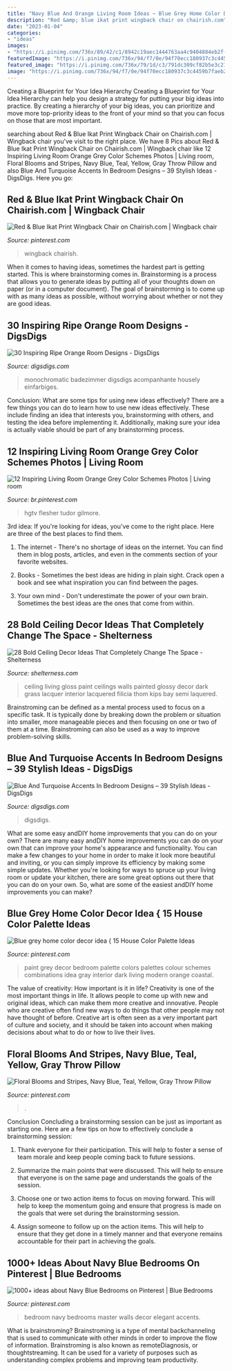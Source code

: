 ```yaml
---
title: "Navy Blue And Orange Living Room Ideas ~ Blue Grey Home Color Decor Idea { 15 House Color Palette Ideas"
description: "Red &amp; blue ikat print wingback chair on chairish.com"
date: "2023-01-04"
categories:
- "ideas"
images:
- "https://i.pinimg.com/736x/89/42/c1/8942c19aec1444763aa4c9404884eb2f--ikat-print-wingback-chairs.jpg"
featuredImage: "https://i.pinimg.com/736x/94/f7/0e/94f70ecc180937c3c4459b7faeb26a2c--navy-blue-bedrooms-navy-blue-accents-bedroom.jpg"
featured_image: "https://i.pinimg.com/736x/79/1d/c3/791dc309cf82b5e3c21ca3a5771b0e71.jpg"
image: "https://i.pinimg.com/736x/94/f7/0e/94f70ecc180937c3c4459b7faeb26a2c--navy-blue-bedrooms-navy-blue-accents-bedroom.jpg"
---
```



Creating a Blueprint for Your Idea Hierarchy
Creating a Blueprint for Your Idea Hierarchy can help you design a strategy for putting your big ideas into practice. By creating a hierarchy of your big ideas, you can prioritize and move more top-priority ideas to the front of your mind so that you can focus on those that are most important.

	

		
searching about Red &amp; Blue Ikat Print Wingback Chair on Chairish.com | Wingback chair you've visit to the right place. We have 8 Pics about Red &amp; Blue Ikat Print Wingback Chair on Chairish.com | Wingback chair like 12 Inspiring Living Room Orange Grey Color Schemes Photos | Living room, Floral Blooms and Stripes, Navy Blue, Teal, Yellow, Gray Throw Pillow and also Blue And Turquoise Accents In Bedroom Designs – 39 Stylish Ideas - DigsDigs. Here you go:
		
    
## Red &amp; Blue Ikat Print Wingback Chair On Chairish.com | Wingback Chair

<img loading=lazy src="https://i.pinimg.com/736x/89/42/c1/8942c19aec1444763aa4c9404884eb2f--ikat-print-wingback-chairs.jpg" onerror="this.onerror=null;this.src='https://tse4.mm.bing.net/th?id=OIP.cYvsj7Nu26oM2BhigcjQQQHaJ3&amp;pid=15.1';" alt="Red &amp; Blue Ikat Print Wingback Chair on Chairish.com | Wingback chair">

_Source: pinterest.com_

>wingback chairish. 

	

When it comes to having ideas, sometimes the hardest part is getting started. This is where brainstorming comes in. Brainstorming is a process that allows you to generate ideas by putting all of your thoughts down on paper (or in a computer document). The goal of brainstorming is to come up with as many ideas as possible, without worrying about whether or not they are good ideas.

    
## 30 Inspiring Ripe Orange Room Designs - DigsDigs

<img loading=lazy src="https://www.digsdigs.com/photos/bright-and-inspiring-orange-room-designs-18.jpg" onerror="this.onerror=null;this.src='https://tse3.mm.bing.net/th?id=OIP.7PK3Cf_wPfMezy1qKjPLfAHaJ-&amp;pid=15.1';" alt="30 Inspiring Ripe Orange Room Designs - DigsDigs">

_Source: digsdigs.com_

>monochromatic badezimmer digsdigs acompanhante housely einfarbiges. 

	

Conclusion: What are some tips for using new ideas effectively?
There are a few things you can do to learn how to use new ideas effectively. These include finding an idea that interests you, brainstorming with others, and testing the idea before implementing it. Additionally, making sure your idea is actually viable should be part of any brainstorming process.

    
## 12 Inspiring Living Room Orange Grey Color Schemes Photos | Living Room

<img loading=lazy src="https://i.pinimg.com/736x/79/1d/c3/791dc309cf82b5e3c21ca3a5771b0e71.jpg" onerror="this.onerror=null;this.src='https://tse1.mm.bing.net/th?id=OIP.sRHiKE2frKL3J8p9ii3-4AHaLH&amp;pid=15.1';" alt="12 Inspiring Living Room Orange Grey Color Schemes Photos | Living room">

_Source: br.pinterest.com_

>hgtv flesher tudor gilmore. 

	

3rd idea:
If you're looking for ideas, you've come to the right place. Here are three of the best places to find them.
1. The internet - There's no shortage of ideas on the internet. You can find them in blog posts, articles, and even in the comments section of your favorite websites.

2. Books - Sometimes the best ideas are hiding in plain sight. Crack open a book and see what inspiration you can find between the pages.

3. Your own mind - Don't underestimate the power of your own brain. Sometimes the best ideas are the ones that come from within.

    
## 28 Bold Ceiling Decor Ideas That Completely Change The Space - Shelterness

<img loading=lazy src="https://i.shelterness.com/2016/05/grass-green-living-room-ceiling.jpg" onerror="this.onerror=null;this.src='https://tse2.mm.bing.net/th?id=OIP.giF8DBegLOSElf_eu0YAFAHaLL&amp;pid=15.1';" alt="28 Bold Ceiling Decor Ideas That Completely Change The Space - Shelterness">

_Source: shelterness.com_

>ceiling living gloss paint ceilings walls painted glossy decor dark grass lacquer interior lacquered filicia thom kips bay semi laquered. 

	

Brainstroming can be defined as a mental process used to focus on a specific task. It is typically done by breaking down the problem or situation into smaller, more manageable pieces and then focusing on one or two of them at a time. Brainstroming can also be used as a way to improve problem-solving skills.

    
## Blue And Turquoise Accents In Bedroom Designs – 39 Stylish Ideas - DigsDigs

<img loading=lazy src="https://www.digsdigs.com/photos/blue-and-turquoise-accents-in-bedrooms-22.jpg" onerror="this.onerror=null;this.src='https://tse3.mm.bing.net/th?id=OIP.qaP-4Zw4eHxswjmapOWepwAAAA&amp;pid=15.1';" alt="Blue And Turquoise Accents In Bedroom Designs – 39 Stylish Ideas - DigsDigs">

_Source: digsdigs.com_

>digsdigs. 

	

What are some easy andDIY home improvements that you can do on your own?
There are many easy andDIY home improvements you can do on your own that can improve your home's appearance and functionality. You can make a few changes to your home in order to make it look more beautiful and inviting, or you can simply improve its efficiency by making some simple updates. Whether you're looking for ways to spruce up your living room or update your kitchen, there are some great options out there that you can do on your own. So, what are some of the easiest andDIY home improvements you can make?

    
## Blue Grey Home Color Decor Idea { 15 House Color Palette Ideas

<img loading=lazy src="https://i.pinimg.com/736x/ee/aa/c8/eeaac85e11f757bb3dcfb3797d8ba283.jpg" onerror="this.onerror=null;this.src='https://tse4.mm.bing.net/th?id=OIP.GlHp1LZ8POGIhS-5qNkMCwHaNF&amp;pid=15.1';" alt="Blue grey home color decor idea { 15 House Color Palette Ideas">

_Source: pinterest.com_

>paint grey decor bedroom palette colors palettes colour schemes combinations idea gray interior dark living modern orange coastal. 

	

The value of creativity: How important is it in life?
Creativity is one of the most important things in life. It allows people to come up with new and original ideas, which can make them more creative and innovative. People who are creative often find new ways to do things that other people may not have thought of before. Creative art is often seen as a very important part of culture and society, and it should be taken into account when making decisions about what to do or how to live their lives.

    
## Floral Blooms And Stripes, Navy Blue, Teal, Yellow, Gray Throw Pillow

<img loading=lazy src="https://i.pinimg.com/736x/97/e5/76/97e5768ca567ae8cca1fb3b2250017ab.jpg" onerror="this.onerror=null;this.src='https://tse2.mm.bing.net/th?id=OIP.GXL1WIav4puzyVjq0UsRrwHaHa&amp;pid=15.1';" alt="Floral Blooms and Stripes, Navy Blue, Teal, Yellow, Gray Throw Pillow">

_Source: pinterest.com_

>. 

	

Conclusion
Concluding a brainstorming session can be just as important as starting one. Here are a few tips on how to effectively conclude a brainstorming session:
1. Thank everyone for their participation. This will help to foster a sense of team morale and keep people coming back to future sessions.

2. Summarize the main points that were discussed. This will help to ensure that everyone is on the same page and understands the goals of the session.

3. Choose one or two action items to focus on moving forward. This will help to keep the momentum going and ensure that progress is made on the goals that were set during the brainstorming session.

4. Assign someone to follow up on the action items. This will help to ensure that they get done in a timely manner and that everyone remains accountable for their part in achieving the goals.

    
## 1000+ Ideas About Navy Blue Bedrooms On Pinterest | Blue Bedrooms

<img loading=lazy src="https://i.pinimg.com/736x/94/f7/0e/94f70ecc180937c3c4459b7faeb26a2c--navy-blue-bedrooms-navy-blue-accents-bedroom.jpg" onerror="this.onerror=null;this.src='https://tse1.mm.bing.net/th?id=OIP.P6fK_-YagmrAydC7a5QOxgHaJ0&amp;pid=15.1';" alt="1000+ ideas about Navy Blue Bedrooms on Pinterest | Blue Bedrooms">

_Source: pinterest.com_

>bedroom navy bedrooms master walls decor elegant accents. 

	

What is brainstroming?
Brainstroming is a type of mental backchanneling that is used to communicate with other minds in order to improve the flow of information. Brainstroming is also known as remoteDiagnosis, or thoughtstreaming. It can be used for a variety of purposes such as understanding complex problems and improving team productivity.

